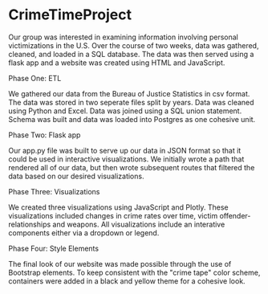 # CrimeTimeProject

Our group was interested in examining information involving personal victimizations in the U.S. Over the course of two weeks, data was gathered, cleaned, and loaded in a SQL database. The data was then served using a flask app and a website was created using HTML and JavaScript.

Phase One: ETL

We gathered our data from the Bureau of Justice Statistics in csv format. The data was stored in two seperate files split by years. Data was cleaned using Python and Excel. Data was joined using a SQL union statement. Schema was built and data was loaded into Postgres as one cohesive unit.

Phase Two: Flask app

Our app.py file was built to serve up our data in JSON format so that it could be used in interactive visualizations. We initially wrote a path that rendered all of our data, but then wrote subsequent routes that filtered the data based on our desired visualizations.

Phase Three: Visualizations

We created three visualizations using JavaScript and Plotly. These visualizations included changes in crime rates over time, victim offender-relationships and weapons. All visualizations include an interative components either via a dropdown or legend.

Phase Four: Style Elements

The final look of our website was made possible through the use of Bootstrap elements. To keep consistent with the "crime tape" color scheme, containers were added in a black and yellow theme for a cohesive look.
